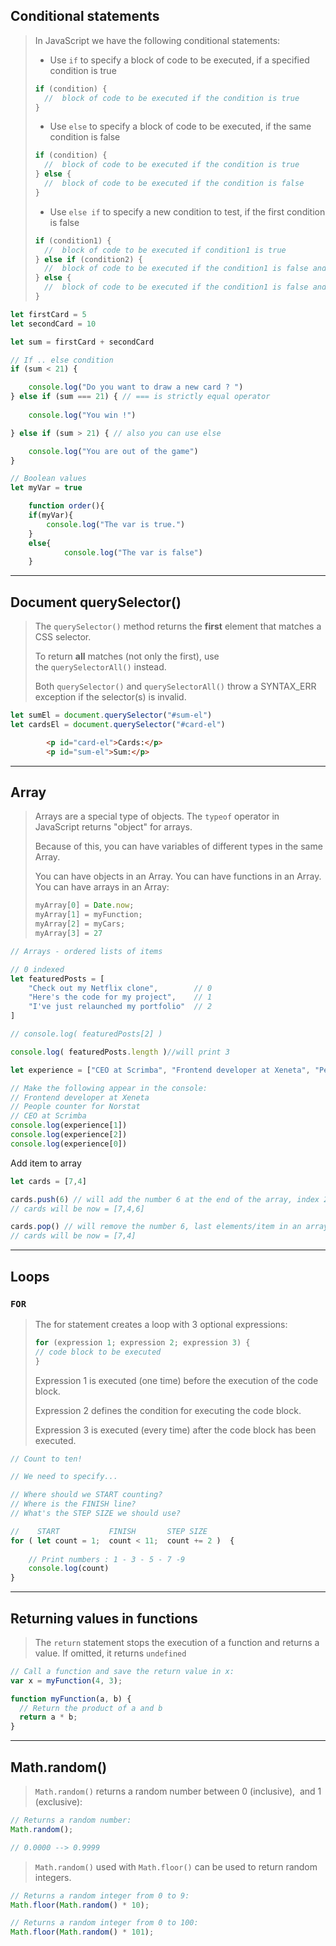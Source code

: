 ## Conditional statements

> In JavaScript we have the following conditional statements:
> 
> - Use `if` to specify a block of code to be executed, if a specified condition is true
> 
> ```jsx
> if (condition) {
>   //  block of code to be executed if the condition is true
> }
> ```
> 
> - Use `else` to specify a block of code to be executed, if the same condition is false
> 
> ```jsx
> if (condition) {
>   //  block of code to be executed if the condition is true
> } else {
>   //  block of code to be executed if the condition is false
> }
> ```
> 
> - Use `else if` to specify a new condition to test, if the first condition is false
> 
> ```jsx
> if (condition1) {
>   //  block of code to be executed if condition1 is true
> } else if (condition2) {
>   //  block of code to be executed if the condition1 is false and condition2 is true
> } else {
>   //  block of code to be executed if the condition1 is false and condition2 is false
> }
> ```
> 


```jsx
let firstCard = 5
let secondCard = 10 

let sum = firstCard + secondCard

// If .. else condition 
if (sum < 21) {

    console.log("Do you want to draw a new card ? ")
} else if (sum === 21) { // === is strictly equal operator 
    
    console.log("You win !")

} else if (sum > 21) { // also you can use else 

    console.log("You are out of the game")
}
```

```jsx
// Boolean values 
let myVar = true 

    function order(){
    if(myVar){
        console.log("The var is true.")
    }
    else{ 
		    console.log("The var is false")
    }
```
---
## **Document querySelector()**

> The `querySelector()` method returns the **first** element that matches a CSS selector.
> 
> 
> To return **all** matches (not only the first), use the `querySelectorAll()` instead.
> 
> Both `querySelector()` and `querySelectorAll()` throw a SYNTAX_ERR exception if the selector(s) is invalid.
> 

```jsx
let sumEl = document.querySelector("#sum-el")
let cardsEl = document.querySelector("#card-el")
```

```html
        <p id="card-el">Cards:</p>
        <p id="sum-el">Sum:</p>
```
---
## Array

> Arrays are a special type of objects. The `typeof` operator in JavaScript returns "object" for arrays.
> 
> 
> Because of this, you can have variables of different types in the same Array.
> 
> You can have objects in an Array. You can have functions in an Array. You can have arrays in an Array:
> 
> ```jsx
> myArray[0] = Date.now;
> myArray[1] = myFunction;
> myArray[2] = myCars;
> myArray[3] = 27
> ```
> 

```jsx
// Arrays - ordered lists of items

// 0 indexed
let featuredPosts = [
    "Check out my Netflix clone",        // 0 
    "Here's the code for my project",    // 1
    "I've just relaunched my portfolio"  // 2
]

// console.log( featuredPosts[2] )

console.log( featuredPosts.length )//will print 3

let experience = ["CEO at Scrimba", "Frontend developer at Xeneta", "People counter for Norstat"]

// Make the following appear in the console:
// Frontend developer at Xeneta
// People counter for Norstat
// CEO at Scrimba
console.log(experience[1])
console.log(experience[2])
console.log(experience[0])
```

Add item to array 

```jsx
let cards = [7,4] 

cards.push(6) // will add the number 6 at the end of the array, index 2
// cards will be now = [7,4,6]

cards.pop() // will remove the number 6, last elements/item in an array 
// cards will be now = [7,4]
```
---
## Loops

### `FOR`

> The for statement creates a loop with 3 optional expressions:
> 
> 
> ```jsx
> for (expression 1; expression 2; expression 3) {
> // code block to be executed
> }
> ```
> 
> Expression 1 is executed (one time) before the execution of the code block.
> 
> Expression 2 defines the condition for executing the code block.
> 
> Expression 3 is executed (every time) after the code block has been executed.
> 

```jsx
// Count to ten!

// We need to specify...

// Where should we START counting?
// Where is the FINISH line?
// What's the STEP SIZE we should use?

//    START           FINISH       STEP SIZE
for ( let count = 1;  count < 11;  count += 2 )  {
    
    // Print numbers : 1 - 3 - 5 - 7 -9 
    console.log(count)
}
```
---
## Returning values in functions

> The `return` statement stops the execution of a function and returns a value.
If omitted, it returns `undefined`
> 

```jsx
// Call a function and save the return value in x:
var x = myFunction(4, 3);

function myFunction(a, b) {
  // Return the product of a and b
  return a * b;
}
```
---
## Math.random()

> `Math.random()` returns a random number between 0 (inclusive),  and 1 (exclusive):
> 

```jsx
// Returns a random number:
Math.random();

// 0.0000 --> 0.9999 
```

> `Math.random()` used with `Math.floor()` can be used to return random integers.
> 

```jsx
// Returns a random integer from 0 to 9:
Math.floor(Math.random() * 10);
```

```jsx
// Returns a random integer from 0 to 100:
Math.floor(Math.random() * 101);
```